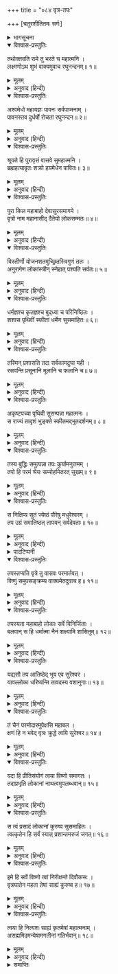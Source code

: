 +++
title = "०८४ वृत्र-तपः"

+++
[चतुरशीतितमः सर्गः]



<details><summary>भागसूचना</summary>

84. लक्ष्मणका अश्वमेध-यज्ञका प्रस्ताव करते हुए इन्द्र और वृत्रासुरकी कथा सुनाना, वृत्रासुरकी तपस्या और इन्द्रका भगवान् विष्णुसे उसके वधके लिये अनुरोध
</details>

<details open><summary>विश्वास-प्रस्तुतिः</summary>

तथोक्तवति रामे तु भरते च महात्मनि ।  
लक्ष्मणोऽथ शुभं वाक्यमुवाच रघुनन्दनम्॥ १॥
</details>

<details><summary>मूलम्</summary>

तथोक्तवति रामे तु भरते च महात्मनि ।  
लक्ष्मणोऽथ शुभं वाक्यमुवाच रघुनन्दनम्॥ १॥
</details>

<details><summary>अनुवाद (हिन्दी)</summary>

श्रीराम और महात्मा भरतके इस प्रकार बातचीत करनेपर लक्ष्मणने रघुकुलनन्दन श्रीरामसे यह शुभ बात कही—॥ १॥
</details>

<details open><summary>विश्वास-प्रस्तुतिः</summary>

अश्वमेधो महायज्ञः पावनः सर्वपाप्मनाम् ।  
पावनस्तव दुर्धर्षो रोचतां रघुनन्दन॥ २॥
</details>

<details><summary>मूलम्</summary>

अश्वमेधो महायज्ञः पावनः सर्वपाप्मनाम् ।  
पावनस्तव दुर्धर्षो रोचतां रघुनन्दन॥ २॥
</details>

<details><summary>अनुवाद (हिन्दी)</summary>

‘रघुनन्दन! अश्वमेध नामक महान् यज्ञ समस्त पापोंको दूर करनेवाला, परमपावन और दुष्कर है । अतः इसका अनुष्ठान आप पसंद करें॥ २॥
</details>

<details open><summary>विश्वास-प्रस्तुतिः</summary>

श्रूयते हि पुरावृत्तं वासवे सुमहात्मनि ।  
ब्रह्महत्यावृतः शक्रो हयमेधेन पावितः॥ ३॥
</details>

<details><summary>मूलम्</summary>

श्रूयते हि पुरावृत्तं वासवे सुमहात्मनि ।  
ब्रह्महत्यावृतः शक्रो हयमेधेन पावितः॥ ३॥
</details>

<details><summary>अनुवाद (हिन्दी)</summary>

‘महात्मा इन्द्रके विषयमें यह प्राचीन वृत्तान्त सुननेमें आता है कि इन्द्रको जब ब्रह्महत्या लगी थी, तब वे अश्वमेधयज्ञका अनुष्ठान करके ही पवित्र हुए थे॥ ३॥
</details>

<details open><summary>विश्वास-प्रस्तुतिः</summary>

पुरा किल महाबाहो देवासुरसमागमे ।  
वृत्रो नाम महानासीद् दैतेयो लोकसम्मतः॥ ४॥
</details>

<details><summary>मूलम्</summary>

पुरा किल महाबाहो देवासुरसमागमे ।  
वृत्रो नाम महानासीद् दैतेयो लोकसम्मतः॥ ४॥
</details>

<details><summary>अनुवाद (हिन्दी)</summary>

‘महाबाहो! पहलेकी बात है, जब देवता और असुर परस्पर मिलकर रहते थे, उन दिनों वृत्रनामसे प्रसिद्ध एक बहुत बड़ा असुर रहता था । लोकमें उसका बड़ा आदर था॥ ४॥
</details>

<details open><summary>विश्वास-प्रस्तुतिः</summary>

विस्तीर्णो योजनशतमुच्छ्रितस्त्रिगुणं ततः ।  
अनुरागेण लोकांस्त्रीन् स्नेहात् पश्यति सर्वतः॥ ५॥
</details>

<details><summary>मूलम्</summary>

विस्तीर्णो योजनशतमुच्छ्रितस्त्रिगुणं ततः ।  
अनुरागेण लोकांस्त्रीन् स्नेहात् पश्यति सर्वतः॥ ५॥
</details>

<details><summary>अनुवाद (हिन्दी)</summary>

‘वह सौ योजन चौड़ा और तीन सौ योजन ऊँचा था । वह तीनों लोकोंको आत्मीय समझकर प्यार करता था और सबको स्नेहभरी दृष्टिसे देखता था॥ ५॥
</details>

<details open><summary>विश्वास-प्रस्तुतिः</summary>

धर्मज्ञश्च कृतज्ञश्च बुद‍्ध्या च परिनिष्ठितः ।  
शशास पृथिवीं स्फीतां धर्मेण सुसमाहितः॥ ६॥
</details>

<details><summary>मूलम्</summary>

धर्मज्ञश्च कृतज्ञश्च बुद‍्ध्या च परिनिष्ठितः ।  
शशास पृथिवीं स्फीतां धर्मेण सुसमाहितः॥ ६॥
</details>

<details><summary>अनुवाद (हिन्दी)</summary>

‘उसे धर्मका यथार्थ ज्ञान था । वह कृतज्ञ और स्थिरप्रज्ञ था तथा पूर्णतः सावधान रहकर धन-धान्यसे भरी-पूरी पृथ्वीका धर्मपूर्वक शासन करता था॥ ६॥
</details>

<details open><summary>विश्वास-प्रस्तुतिः</summary>

तस्मिन् प्रशासति तदा सर्वकामदुघा मही ।  
रसवन्ति प्रसूनानि मूलानि च फलानि च॥ ७॥
</details>

<details><summary>मूलम्</summary>

तस्मिन् प्रशासति तदा सर्वकामदुघा मही ।  
रसवन्ति प्रसूनानि मूलानि च फलानि च॥ ७॥
</details>

<details><summary>अनुवाद (हिन्दी)</summary>

‘उसके शासनकालमें पृथ्वी सम्पूर्ण कामनाओंको देनेवाली थी । यहाँ फल, फूल और मूल सभी सरस होते थे॥ ७॥
</details>

<details open><summary>विश्वास-प्रस्तुतिः</summary>

अकृष्टपच्या पृथिवी सुसम्पन्ना महात्मनः ।  
स राज्यं तादृशं भुङ्‍क्ते स्फीतमद्भुतदर्शनम्॥ ८॥
</details>

<details><summary>मूलम्</summary>

अकृष्टपच्या पृथिवी सुसम्पन्ना महात्मनः ।  
स राज्यं तादृशं भुङ्‍क्ते स्फीतमद्भुतदर्शनम्॥ ८॥
</details>

<details><summary>अनुवाद (हिन्दी)</summary>

‘महात्मा वृत्रासुरके राज्यमें यह भूमि बिना जोते-बोये ही अन्न उत्पन्न करती तथा धन-धान्यसे भलीभाँति सम्पन्न रहती थी । इस प्रकार वह असुर समृद्धिशाली एवं अद्भुत राज्यका उपभोग करता था॥ ८॥
</details>

<details open><summary>विश्वास-प्रस्तुतिः</summary>

तस्य बुद्धिः समुत्पन्ना तपः कुर्यामनुत्तमम् ।  
तपो हि परमं श्रेयः सम्मोहमितरत् सुखम्॥ ९॥
</details>

<details><summary>मूलम्</summary>

तस्य बुद्धिः समुत्पन्ना तपः कुर्यामनुत्तमम् ।  
तपो हि परमं श्रेयः सम्मोहमितरत् सुखम्॥ ९॥
</details>

<details><summary>अनुवाद (हिन्दी)</summary>

‘एक समय वृत्रासुरके मनमें यह विचार उत्पन्न हुआ कि मैं परम उत्तम तप करूँ; क्योंकि तप ही परम कल्याणका साधन है । दूसरा सारा सुख तो मोहमात्र ही है॥ ९॥
</details>

<details open><summary>विश्वास-प्रस्तुतिः</summary>

स निक्षिप्य सुतं ज्येष्ठं पौरेषु मधुरेश्वरम् ।  
तप उग्रं समातिष्ठत् तापयन् सर्वदेवताः॥ १०॥
</details>

<details><summary>मूलम्</summary>

स निक्षिप्य सुतं ज्येष्ठं पौरेषु मधुरेश्वरम् ।  
तप उग्रं समातिष्ठत् तापयन् सर्वदेवताः॥ १०॥
</details>

<details><summary>अनुवाद (हिन्दी)</summary>

‘उसने अपने ज्येष्ठ पुत्र मधुरेश्वरको* राजा बना पुरवासियोंको सौंप दिया और सम्पूर्ण देवताओंको ताप देता हुआ वह कठोर तपस्या करने लगा॥ १०॥
</details>

<details><summary>पादटिप्पनी</summary>

* मधुरेश्वरका अर्थ तिलककारने मधुर नामक राजा किया है । रामायणशिरोमणिकारने मधुर वक्ताओंका ईश्वर किया है तथा रामायणभूषणकारने ‘मधुर—सौम्य स्वभावका राजा अथवा मधुरा नगरीका स्वामी किया है ।
</details>

<details open><summary>विश्वास-प्रस्तुतिः</summary>

तपस्तप्यति वृत्रे तु वासवः परमार्तवत् ।  
विष्णुं समुपसङ्क्रम्य वाक्यमेतदुवाच ह॥ ११॥
</details>

<details><summary>मूलम्</summary>

तपस्तप्यति वृत्रे तु वासवः परमार्तवत् ।  
विष्णुं समुपसङ्क्रम्य वाक्यमेतदुवाच ह॥ ११॥
</details>

<details><summary>अनुवाद (हिन्दी)</summary>

‘वृत्रासुरके तपस्यामें लग जानेपर इन्द्र बड़े दुःखी-से होकर भगवान् विष्णुके पास गये और इस प्रकार बोले—॥ ११॥
</details>

<details open><summary>विश्वास-प्रस्तुतिः</summary>

तपस्यता महाबाहो लोकाः सर्वे विनिर्जिताः ।  
बलवान् स हि धर्मात्मा नैनं शक्ष्यामि शासितुम्॥ १२॥
</details>

<details><summary>मूलम्</summary>

तपस्यता महाबाहो लोकाः सर्वे विनिर्जिताः ।  
बलवान् स हि धर्मात्मा नैनं शक्ष्यामि शासितुम्॥ १२॥
</details>

<details><summary>अनुवाद (हिन्दी)</summary>

‘‘महाबाहो! तपस्या करते हुए वृत्रासुरने समस्त लोक जीत लिये । वह धर्मात्मा असुर बलवान् हो गया है; अतः अब उसपर मैं शासन नहीं कर सकता॥ १२॥
</details>

<details open><summary>विश्वास-प्रस्तुतिः</summary>

यद्यसौ तप आतिष्ठेद् भूय एव सुरेश्वर ।  
यावल्लोका धरिष्यन्ति तावदस्य वशानुगाः॥ १३॥
</details>

<details><summary>मूलम्</summary>

यद्यसौ तप आतिष्ठेद् भूय एव सुरेश्वर ।  
यावल्लोका धरिष्यन्ति तावदस्य वशानुगाः॥ १३॥
</details>

<details><summary>अनुवाद (हिन्दी)</summary>

‘‘सुरेश्वर! यदि वह फिर इसी प्रकार तपस्या करता रहा तो जबतक ये तीनों लोक रहेंगे, तबतक हम सब देवताओंको उसके अधीन रहना पड़ेगा॥ १३॥
</details>

<details open><summary>विश्वास-प्रस्तुतिः</summary>

तं चैनं परमोदारमुपेक्षसि महाबल ।  
क्षणं हि न भवेद् वृत्रः क्रुद्धे त्वयि सुरेश्वर॥ १४॥
</details>

<details><summary>मूलम्</summary>

तं चैनं परमोदारमुपेक्षसि महाबल ।  
क्षणं हि न भवेद् वृत्रः क्रुद्धे त्वयि सुरेश्वर॥ १४॥
</details>

<details><summary>अनुवाद (हिन्दी)</summary>

महाबली देवेश्वर! उस परम उदार असुरकी आप उपेक्षा कर रहे हैं (इसीलिये वह शक्तिशाली होता जा रहा है) । यदि आप कुपित हो जायँ तो वह क्षणभर भी जीवित नहीं रह सकता॥ १४॥
</details>

<details open><summary>विश्वास-प्रस्तुतिः</summary>

यदा हि प्रीतिसंयोगं त्वया विष्णो समागतः ।  
तदाप्रभृति लोकानां नाथत्वमुपलब्धवान्॥ १५॥
</details>

<details><summary>मूलम्</summary>

यदा हि प्रीतिसंयोगं त्वया विष्णो समागतः ।  
तदाप्रभृति लोकानां नाथत्वमुपलब्धवान्॥ १५॥
</details>

<details><summary>अनुवाद (हिन्दी)</summary>

‘‘विष्णो! जबसे आपके साथ उसका प्रेम हो गया है, तभीसे उसने सम्पूर्ण लोकोंका आधिपत्य प्राप्त कर लिया है॥ १५॥
</details>

<details open><summary>विश्वास-प्रस्तुतिः</summary>

स त्वं प्रसादं लोकानां कुरुष्व सुसमाहितः ।  
त्वत्कृतेन हि सर्वं स्यात् प्रशान्तमरुजं जगत्॥ १६॥
</details>

<details><summary>मूलम्</summary>

स त्वं प्रसादं लोकानां कुरुष्व सुसमाहितः ।  
त्वत्कृतेन हि सर्वं स्यात् प्रशान्तमरुजं जगत्॥ १६॥
</details>

<details><summary>अनुवाद (हिन्दी)</summary>

‘‘अतः आप अच्छी तरह ध्यान देकर सम्पूर्ण लोकोंपर कृपा कीजिये । आपके रक्षा करनेसे ही सारा जगत् शान्त एवं नीरोग हो सकता है॥ १६॥
</details>

<details open><summary>विश्वास-प्रस्तुतिः</summary>

इमे हि सर्वे विष्णो त्वां निरीक्षन्ते दिवौकसः ।  
वृत्रघातेन महता तेषां साह्यं कुरुष्व ह॥ १७॥
</details>

<details><summary>मूलम्</summary>

इमे हि सर्वे विष्णो त्वां निरीक्षन्ते दिवौकसः ।  
वृत्रघातेन महता तेषां साह्यं कुरुष्व ह॥ १७॥
</details>

<details><summary>अनुवाद (हिन्दी)</summary>

‘‘विष्णो! ये सब देवता आपकी ओर देख रहे हैं । वृत्रासुरका वध एक महान् कार्य है । उसे करके आप उन देवताओंका उपकार कीजिये॥ १७॥
</details>

<details open><summary>विश्वास-प्रस्तुतिः</summary>

त्वया हि नित्यशः साह्यं कृतमेषां महात्मनाम् ।  
असह्यमिदमन्येषामगतीनां गतिर्भवान्॥ १८॥
</details>

<details><summary>मूलम्</summary>

त्वया हि नित्यशः साह्यं कृतमेषां महात्मनाम् ।  
असह्यमिदमन्येषामगतीनां गतिर्भवान्॥ १८॥
</details>

<details><summary>अनुवाद (हिन्दी)</summary>

‘‘प्रभो! आपने सदा ही इन महात्मा देवताओंकी सहायता की है । यह असुर दूसरोंके लिये अजेय है; अतः आप हम निराश्रित देवताओंके आश्रयदाता हों’॥
</details>

<details><summary>समाप्तिः</summary>

इत्यार्षे श्रीमद्रामायणे वाल्मीकीये आदिकाव्ये उत्तरकाण्डे चतुरशीतितमः सर्गः॥ ८४॥  
इस प्रकार श्रीवाल्मीकिनिर्मित आर्षरामायण आदिकाव्यके उत्तरकाण्डमें चौरासीवाँ सर्ग पूरा हुआ॥ ८४॥
</details>

